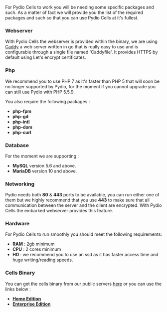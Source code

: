 For Pydio Cells to work you will be needing some specific packages and such.
As a matter of fact we will provide you the list of the required packages and such so that you can use Pydio Cells at it's fullest.

### Webserver

With Pydio Cells the webserver is provided within the binary, we are using [Caddy](https://caddyserver.com/docs) a web server written in go that is really easy to use and is configurable through a single file named 'Caddyfile'. It provides HTTPS by default using Let's encrypt certificates.

### Php

We recommend you to use PHP 7 as it's faster than PHP 5 that will soon be no longer supported by Pydio, for the moment if you cannot upgrade you can still use Pydio with PHP 5.5.9.

You also require the following packages :

* **php-fpm**
* **php-gd**
* **php-intl**
* **php-dom**
* **php-curl**

### Database

For the moment we are supporting :

* **MySQL** version 5.6 and above.
* **MariaDB** version 10 and above.

### Networking

Pydio needs both **80** & **443** ports to be available, you can run either one of them but we highly recommend that you use **443** to make sure that all communication between the server and the client are encrypted. With Pydio Cells the embarked webserver provides this feature.

### Hardware

For Pydio Cells to run smoothly you should meet the following requirements:

* **RAM** : 2gb minimum
* **CPU** : 2 cores minimum
* **HD**  : we recommend you to use an ssd as it has faster access time and huge writing/reading speeds.

### Cells Binary

You can get the cells binary from our public servers [here](https://download.pydio.com/pub/)
or you can use the links below :

* **[Home Edition](https://download.pydio.com/pub/cells/release/0.9.1/linux-amd64/cells)**
* **[Enterprise Edition](https://download.pydio.com/pub/cells-enterprise/release/0.9.1/linux-amd64/cells-enterprise)**
